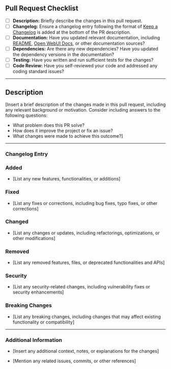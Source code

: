 ## Pull Request Checklist

- [ ] **Description:** Briefly describe the changes in this pull request.
- [ ] **Changelog:** Ensure a changelog entry following the format of [Keep a Changelog](https://keepachangelog.com/) is added at the bottom of the PR description.
- [ ] **Documentation:** Have you updated relevant documentation, including [README](https://github.com/open-webui/open-webui/blob/main/README.md), [Open WebUI Docs](https://docs.openwebui.com/), or other documentation sources?
- [ ] **Dependencies:** Are there any new dependencies? Have you updated the dependency versions in the documentation?
- [ ] **Testing:** Have you written and run sufficient tests for the changes?
- [ ] **Code Review:** Have you self-reviewed your code and addressed any coding standard issues?

---

## Description

[Insert a brief description of the changes made in this pull request, including any relevant background or motivation. Consider including answers to the following questions:
* What problem does this PR solve?
* How does it improve the project or fix an issue?
* What changes were made to achieve this outcome?]

---

### Changelog Entry

### Added

- [List any new features, functionalities, or additions]

### Fixed

- [List any fixes or corrections, including bug fixes, typo fixes, or other corrections]

### Changed

- [List any changes or updates, including refactorings, optimizations, or other modifications]

### Removed

- [List any removed features, files, or deprecated functionalities and APIs]

### Security

- [List any security-related changes, including vulnerability fixes or security enhancements]

### Breaking Changes

- [List any breaking changes, including changes that may affect existing functionality or compatibility]

---

### Additional Information

* [Insert any additional context, notes, or explanations for the changes]

* [Mention any related issues, commits, or other references]
